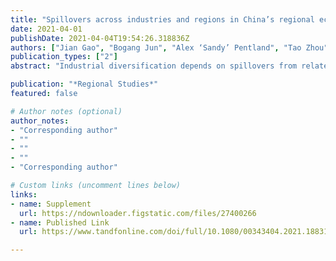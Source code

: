 ```yaml
---
title: "Spillovers across industries and regions in China’s regional economic diversification"
date: 2021-04-01
publishDate: 2021-04-04T19:54:26.318836Z
authors: ["Jian Gao", "Bogang Jun", "Alex ‘Sandy’ Pentland", "Tao Zhou", "César A. Hidalgo"]
publication_types: ["2"]
abstract: "Industrial diversification depends on spillovers from related industries and nearby regions, yet their interaction remains largely unclear. We study economic diversification in China during the period 1990-2015 and present supportive evidence on both spillover channels. We add to the literature by showing that these two channels behave as substitutes when explaining new entries and exits, and by using acceleration campaigns of high-speed rail to address some endogeneity concerns with regional spillovers. Our findings confirm the role of relatedness and geographical distance in the diffusion of economic capabilities and support the idea that improvements in transportation can facilitate the diffusion of productive capabilities."

publication: "*Regional Studies*"
featured: false

# Author notes (optional)
author_notes:
- "Corresponding author"
- ""
- ""
- ""
- "Corresponding author"

# Custom links (uncomment lines below)
links:
- name: Supplement
  url: https://ndownloader.figstatic.com/files/27400266
- name: Published Link
  url: https://www.tandfonline.com/doi/full/10.1080/00343404.2021.1883191

---
```


